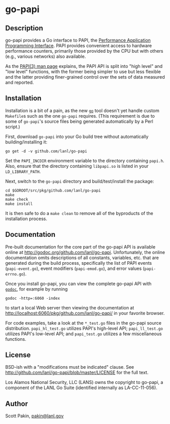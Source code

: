 go-papi
=======

Description
-----------

go-papi provides a Go interface to PAPI, the [Performance Application Programming Interface](http://icl.cs.utk.edu/papi/).  PAPI provides convenient access to hardware performance counters, primarily those provided by the CPU but with others (e.g., various networks) also available.

As the [PAPI(3) man page](http://icl.cs.utk.edu/projects/papi/wiki/PAPIC:PAPI.3) explains, the PAPI API is split into "high level" and "low level" functions, with the former being simpler to use but less flexible and the latter providing finer-grained control over the sets of data measured and reported.

Installation
------------

Installation is a bit of a pain, as the new [`go`](http://weekly.golang.org/cmd/go/) tool doesn't yet handle custom `Makefile`s such as the one `go-papi` requires.  (This requirement is due to some of `go-papi`'s source files being generated automatically by a Perl script.)

First, download `go-papi` into your Go build tree without automatically building/installing it:

```
go get -d -v github.com/lanl/go-papi
```

Set the `PAPI_INCDIR` environment variable to the directory containing `papi.h`.  Also, ensure that the directory containing `libpapi.so` is listed in your `LD_LIBRARY_PATH`.

Next, switch to the `go-papi` directory and build/test/install the package:

```
cd $GOROOT/src/pkg/github.com/lanl/go-papi
make
make check
make install
```

It is then safe to do a `make clean` to remove all of the byproducts of the installation process.

Documentation
-------------

Pre-built documentation for the core part of the go-papi API is available online at http://godoc.org/github.com/lanl/go-papi.  Unfortunately, the online documentation omits descriptions of all constants, variables, etc. that are generated during the build process, specifically the list of PAPI events (`papi-event.go`), event modifiers (`papi-emod.go`), and error values (`papi-errno.go`).

Once you install go-papi, you can view the complete go-papi API with [`godoc`](http://golang.org/cmd/godoc/), for example by running

```
godoc -http=:6060 -index
```

to start a local Web server then viewing the documentation at <http://localhost:6060/pkg/github.com/lanl/go-papi/> in your favorite browser.

For code examples, take a look at the `*_test.go` files in the go-papi source distribution.  `papi_hl_test.go` utilizes PAPI's high-level API; `papi_ll_test.go` utilizes PAPI's low-level API; and `papi_test.go` utilizes a few miscellaneous functions.

License
-------

BSD-ish with a "modifications must be indicated" clause.  See <http://github.com/lanl/go-papi/blob/master/LICENSE> for the full text.

Los Alamos National Security, LLC (LANS) owns the copyright to go-papi, a component of the LANL Go Suite (identified internally as LA-CC-11-056).

Author
------

Scott Pakin, <pakin@lanl.gov>
